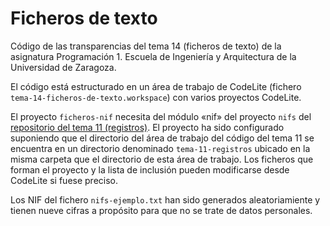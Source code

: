 # Ficheros de texto

Código de las transparencias del tema 14 (ficheros de texto) de la asignatura Programación 1. Escuela de Ingeniería y Arquitectura de la Universidad de Zaragoza.

El código está estructurado en un área de trabajo de CodeLite (fichero `tema-14-ficheros-de-texto.workspace`) con varios proyectos CodeLite.

El proyecto `ficheros-nif` necesita del módulo «nif» del proyecto `nifs` del [repositorio del tema 11 (registros)](https://github.com/prog1-eina/tema-11-registros). El proyecto ha sido configurado suponiendo que el directorio del área de trabajo del código del tema 11 se encuentra en un directorio denominado `tema-11-registros` ubicado en la misma carpeta que el directorio de esta área de trabajo. Los ficheros que forman el proyecto y la lista de inclusión pueden modificarse desde CodeLite si fuese preciso.

Los NIF del fichero `nifs-ejemplo.txt` han sido generados aleatoriamiente y tienen nueve cifras a propósito para que no se trate de datos personales.